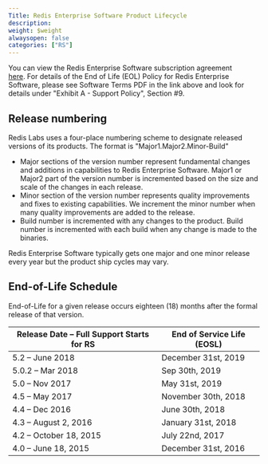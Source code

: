 ```yaml
---
Title: Redis Enterprise Software Product Lifecycle
description: 
weight: $weight
alwaysopen: false
categories: ["RS"]
---
```

You can view the Redis Enterprise Software subscription agreement
[here](https://redislabs.com/company/terms-of-use#software). For details of the End of Life
(EOL) Policy for Redis Enterprise Software, please see Software Terms
PDF in the link above and look for details under "Exhibit A - Support
Policy", Section #9.

## Release numbering

Redis Labs uses a four-place numbering scheme to designate released
versions of its products. The format is "Major1.Major2.Minor-Build"

- Major sections of the version number represent fundamental changes
    and additions in capabilities to Redis Enterprise Software. Major1
    or Major2 part of the version number is incremented based on the
    size and scale of the changes in each release.
- Minor section of the version number represents quality improvements
    and fixes to existing capabilities. We increment the minor number
    when many quality improvements are added to the release.
- Build number is incremented with any changes to the product. Build
    number is incremented with each build when any change is made to the
    binaries.

Redis Enterprise Software typically gets one major and one minor release
every year but the product ship cycles may vary.

## End-of-Life Schedule

End-of-Life for a given release occurs eighteen (18) months after the
formal release of that version.

|  Release Date – Full Support Starts for RS | End of Service Life (EOSL) |
|  ------ | ------ |
|  5.2 – June 2018 | December 31st, 2019 |
|  5.0.2 – Mar 2018 | Sep 30th, 2019 |
|  5.0 – Nov 2017 | May 31st, 2019 |
|  4.5 – May 2017 | November 30th, 2018 |
|  4.4 – Dec 2016 | June 30th, 2018 |
|  4.3 – August 2, 2016 | January 31st, 2018 |
|  4.2 – October 18, 2015 | July 22nd, 2017 |
|  4.0 – June 18, 2015 | December 31st, 2016 |
